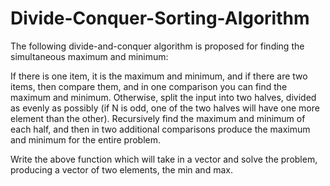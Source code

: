 # Divide-Conquer-Sorting-Algorithm

The following divide-and-conquer algorithm is proposed for finding the simultaneous maximum and minimum: 

If there is one item, it is the maximum and minimum, and if there are two items, then compare them, and in one comparison
you can find the maximum and minimum. Otherwise, split the input into two halves, divided as evenly as possibly 
(if N is odd, one of the two halves will have one more element than the other). Recursively find the maximum and minimum
of each half, and then in two additional comparisons produce the maximum and minimum for the entire problem.

Write the above function which will take in a vector and solve the problem, producing a vector of two elements, the min and max.
